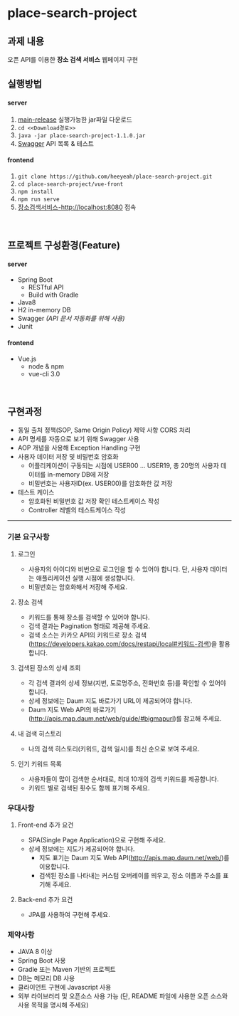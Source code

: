 # place-search-project

## 과제 내용
오픈 API를 이용한 **장소 검색 서비스** 웹페이지 구현


## 실행방법
#### server
1. [main-release](https://github.com/heeyeah/place-search-project/releases) 실행가능한 jar파일 다운로드
2. `cd <<Download경로>>`
3. `java -jar place-search-project-1.1.0.jar`
4. [Swagger](http://localhost:9000/swagger-ui.html) API 목록 & 테스트

#### frontend
1. `git clone https://github.com/heeyeah/place-search-project.git`
2. `cd place-search-project/vue-front`
3. `npm install`
4. `npm run serve`
5. [장소검색서비스-http://localhost:8080](http://localhost:8080) 접속

<br/>

## 프로젝트 구성환경(Feature)

#### server
* Spring Boot
  * RESTful API
  * Build with Gradle
* Java8
* H2 in-memory DB
* Swagger *(API 문서 자동화를 위해 사용)*
* Junit

#### frontend
* Vue.js
  * node & npm
  * vue-cli 3.0

<br/>

## 구현과정
* 동일 출처 정책(SOP, Same Origin Policy) 제약 사항 CORS 처리
* API 명세를 자동으로 보기 위해 Swagger 사용
* AOP 개념을 사용해 Exception Handling 구현
* 사용자 데이터 저장 및 비밀번호 암호화
  * 어플리케이션이 구동되는 시점에 USER00 ... USER19, 총 20명의 사용자 데이터를 in-memory DB에 저장
  * 비밀번호는 사용자ID(ex. USER00)를 암호화한 값 저장
* 테스트 케이스
  * 암호화된 비밀번호 값 저장 확인 테스트케이스 작성
  * Controller 레벨의 테스트케이스 작성




---
### 기본 요구사항

1. 로그인
    - 사용자의 아이디와 비번으로 로그인을 할 수 있어야 합니다. 단, 사용자 데이터는 애플리케이션 실행 시점에 생성합니다.
    - 비밀번호는 암호화해서 저장해 주세요.

2. 장소 검색
    - 키워드를 통해 장소를 검색할 수 있어야 합니다.
    - 검색 결과는 Pagination 형태로 제공해 주세요.
    - 검색 소스는 카카오 API의 키워드로 장소 검색(https://developers.kakao.com/docs/restapi/local#키워드-검색)을 활용합니다.

3. 검색된 장소의 상세 조회
    - 각 검색 결과의 상세 정보(지번, 도로명주소, 전화번호 등)를 확인할 수 있어야 합니다.
    - 상세 정보에는 Daum 지도 바로가기 URL이 제공되어야 합니다.
    - Daum 지도 Web API의 바로가기(http://apis.map.daum.net/web/guide/#bigmapurl)를 참고해 주세요.

4. 내 검색 히스토리
    - 나의 검색 히스토리(키워드, 검색 일시)를 최신 순으로 보여 주세요.

5. 인기 키워드 목록
    - 사용자들이 많이 검색한 순서대로, 최대 10개의 검색 키워드를 제공합니다.
    - 키워드 별로 검색된 횟수도 함께 표기해 주세요.

### 우대사항

1. Front-end 추가 요건
    - SPA(Single Page Application)으로 구현해 주세요.
    - 상세 정보에는 지도가 제공되어야 합니다.
        - 지도 표기는 Daum 지도 Web API(http://apis.map.daum.net/web/)를 이용합니다.
        - 검색된 장소를 나타내는 커스텀 오버레이를 띄우고, 장소 이름과 주소를 표기해 주세요.

2. Back-end 추가 요건
    - JPA를 사용하여 구현해 주세요.


### 제약사항

- JAVA 8 이상
- Spring Boot 사용
- Gradle 또는 Maven 기반의 프로젝트
- DB는 메모리 DB 사용
- 클라이언트 구현에 Javascript 사용
- 외부 라이브러리 및 오픈소스 사용 가능 (단, README 파일에 사용한 오픈 소스와 사용 목적을 명시해 주세요)
